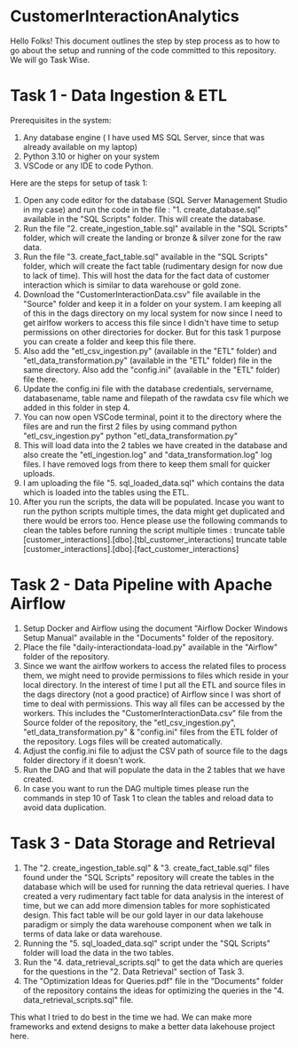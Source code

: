 # CustomerInteractionAnalytics
Hello Folks!
This document outlines the step by step process as to how to go about the setup and running of the code committed to this repository.
We will go Task Wise.

# Task 1 - Data Ingestion & ETL
Prerequisites in the system:
1. Any database engine ( I have used MS SQL Server, since that was already available on my laptop)
2. Python 3.10 or higher on your system
3. VSCode or any IDE to code Python.

Here are the steps for setup of task 1:
1. Open any code editor for the database (SQL Server Management Studio in my case) and run the code in the file : "1. create_database.sql" available in the "SQL Scripts" folder. This will create the database.
2. Run the file "2. create_ingestion_table.sql" available in the "SQL Scripts" folder, which will create the landing or bronze & silver zone for the raw data.
3. Run the file "3. create_fact_table.sql" available in the "SQL Scripts" folder, which will create the fact table (rudimentary design for now due to lack of time). This will host the data for the fact data of customer interaction which is similar to data warehouse or gold zone.
4. Download the "CustomerInteractionData.csv" file available in the "Source" folder and keep it in a folder on your system. I am keeping all of this in the dags directory on my local system for now since I need to get airlfow workers to access this file since I didn't have time to setup permissions on other directories for docker. But for this task 1 purpose you can create a folder and keep this file there.
5. Also add the "etl_csv_ingestion.py" (available in the "ETL" folder) and "etl_data_transformation.py" (available in the "ETL" folder) file in the same directory. Also add the "config.ini" (available in the "ETL" folder) file there.
6. Update the config.ini file with the database credentials, servername, databasename, table name and filepath of the rawdata csv file which we added in this folder in step 4.
7. You can now open VSCode terminal, point it to the directory where the files are and run the first 2 files by using command
   python "etl_csv_ingestion.py"
   python "etl_data_transformation.py"
8. This will load data into the 2 tables we have created in the database and also create the "etl_ingestion.log" and "data_transformation.log" log files. I have removed logs from there to keep them small for quicker uploads.
9. I am uploading the file "5. sql_loaded_data.sql" which contains the data which is loaded into the tables using the ETL.
10. After you run the scripts, the data will be populated. Incase you want to run the python scripts multiple times, the data might get duplicated and there would be errors too. Hence please use the following commands to clean the tables before running the script multiple times :
truncate table [customer_interactions].[dbo].[tbl_customer_interactions]
truncate table [customer_interactions].[dbo].[fact_customer_interactions]


# Task 2 - Data Pipeline with Apache Airflow
1. Setup Docker and Airflow using the document "Airflow Docker Windows Setup Manual" available in the "Documents" folder of the repository.
2. Place the file "daily-interactiondata-load.py" available in the "Airflow" folder of the repository.
3. Since we want the airlfow workers to access the related files to process them, we might need to provide permissions to files which reside in your local directory. In the interest of time I put all the ETL and source files in the dags directory (not a good practice) of Airflow since I was short of time to deal with permissions. This way all files can be accessed by the workers. This includes the "CustomerInteractionData.csv" file from the Source folder of the repository, the "etl_csv_ingestion.py", "etl_data_transformation.py" & "config.ini" files from the ETL folder of the repository. Logs files will be created automatically.
4. Adjust the config.ini file to adjust the CSV path of source file to the dags folder directory if it doesn't work.
5. Run the DAG and that will populate the data in the 2 tables that we have created.
6. In case you want to run the DAG multiple times please run the commands in step 10 of Task 1 to clean the tables and reload data to avoid data duplication.

# Task 3 - Data Storage and Retrieval
1. The "2. create_ingestion_table.sql" & "3. create_fact_table.sql" files found under the "SQL Scripts" repository will create the tables in the database which will be used for running the data retrieval queries. I have created a very rudimentary fact table for data analysis in the interest of time, but we can add more dimension tables for more sophisticated design. This fact table will be our gold layer in our data lakehouse paradigm or simply the data warehouse component when we talk in terms of data lake or data warehouse.
2. Running the "5. sql_loaded_data.sql" script under the "SQL Scripts" folder will load the data in the two tables.
3. Run the "4. data_retrieval_scripts.sql" to get the data which are queries for the questions in the "2. Data Retrieval" section of Task 3.
4. The "Optimization Ideas for Queries.pdf" file in the "Documents" folder of the repository contains the ideas for optimizing the queries in the "4. data_retrieval_scripts.sql" file.

This what I tried to do best in the time we had. We can make more frameworks and extend designs to make a better data lakehouse project here.

